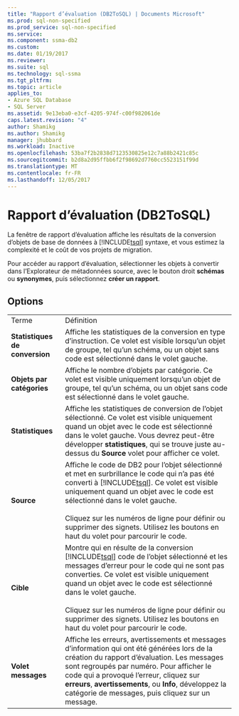 ```yaml
---
title: "Rapport d’évaluation (DB2ToSQL) | Documents Microsoft"
ms.prod: sql-non-specified
ms.prod_service: sql-non-specified
ms.service: 
ms.component: ssma-db2
ms.custom: 
ms.date: 01/19/2017
ms.reviewer: 
ms.suite: sql
ms.technology: sql-ssma
ms.tgt_pltfrm: 
ms.topic: article
applies_to:
- Azure SQL Database
- SQL Server
ms.assetid: 9e13eba0-e3cf-4205-974f-c00f982061de
caps.latest.revision: "4"
author: Shamikg
ms.author: Shamikg
manager: jhubbard
ms.workload: Inactive
ms.openlocfilehash: 53ba7f2b2838d7123530825e12c7a88b2421c85c
ms.sourcegitcommit: b2d8a2d95ffbb6f2f98692d7760cc5523151f99d
ms.translationtype: MT
ms.contentlocale: fr-FR
ms.lasthandoff: 12/05/2017
---
```

# <a name="assessment-report-db2tosql"></a>Rapport d’évaluation (DB2ToSQL)
La fenêtre de rapport d’évaluation affiche les résultats de la conversion d’objets de base de données à [!INCLUDE[tsql](../../includes/tsql_md.md)] syntaxe, et vous estimez la complexité et le coût de vos projets de migration.  
  
Pour accéder au rapport d’évaluation, sélectionner les objets à convertir dans l’Explorateur de métadonnées source, avec le bouton droit **schémas** ou **synonymes**, puis sélectionnez **créer un rapport**.  
  
## <a name="options"></a>Options  
  
|||  
|-|-|  
|Terme|Définition|  
|**Statistiques de conversion**|Affiche les statistiques de la conversion en type d’instruction. Ce volet est visible lorsqu’un objet de groupe, tel qu’un schéma, ou un objet sans code est sélectionné dans le volet gauche.|  
|**Objets par catégories**|Affiche le nombre d’objets par catégorie. Ce volet est visible uniquement lorsqu’un objet de groupe, tel qu’un schéma, ou un objet sans code est sélectionné dans le volet gauche.|  
|**Statistiques**|Affiche les statistiques de conversion de l’objet sélectionné. Ce volet est visible uniquement quand un objet avec le code est sélectionné dans le volet gauche. Vous devrez peut-être développer **statistiques**, qui se trouve juste au-dessus du **Source** volet pour afficher ce volet.|  
|**Source**|Affiche le code de DB2 pour l’objet sélectionné et met en surbrillance le code qui n’a pas été converti à [!INCLUDE[tsql](../../includes/tsql_md.md)]. Ce volet est visible uniquement quand un objet avec le code est sélectionné dans le volet gauche.<br /><br />Cliquez sur les numéros de ligne pour définir ou supprimer des signets. Utilisez les boutons en haut du volet pour parcourir le code.|  
|**Cible**|Montre qui en résulte de la conversion [!INCLUDE[tsql](../../includes/tsql_md.md)] code de l’objet sélectionné et les messages d’erreur pour le code qui ne sont pas converties. Ce volet est visible uniquement quand un objet avec le code est sélectionné dans le volet gauche.<br /><br />Cliquez sur les numéros de ligne pour définir ou supprimer des signets. Utilisez les boutons en haut du volet pour parcourir le code.|  
|**Volet messages**|Affiche les erreurs, avertissements et messages d’information qui ont été générées lors de la création du rapport d’évaluation. Les messages sont regroupés par numéro. Pour afficher le code qui a provoqué l’erreur, cliquez sur **erreurs**, **avertissements**, ou **Info**, développez la catégorie de messages, puis cliquez sur un message.|  
  
